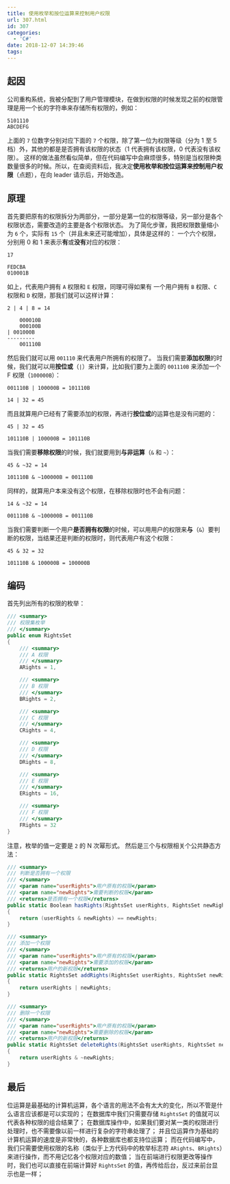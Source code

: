 ```yaml
---
title: 使用枚举和按位运算来控制用户权限
url: 307.html
id: 307
categories:
  - 'C#'
date: 2018-12-07 14:39:46
tags:
---
```


##  起因

公司重构系统，我被分配到了用户管理模块，在做到权限的时候发现之前的权限管理是用一个长的字符串来存储所有权限的，例如：

<!-- more -->

```
5101110
ABCDEFG
```

上面的 `7` 位数字分别对应下面的 `7` 个权限，除了第一位为权限等级（分为 1 至 5 档）外，其他的都是是否拥有该权限的状态（1 代表拥有该权限，0 代表没有该权限）。 这样的做法虽然看似简单，但在代码编写中会麻烦很多，特别是当权限种类数量很多的时候。所以，在查阅资料后，我决定**使用枚举和按位运算来控制用户权限**（点题），在向 leader 请示后，开始改造。

##  原理

首先要把原有的权限拆分为两部分，一部分是第一位的权限等级，另一部分是各个权限状态，需要改造的主要是各个权限状态。 为了简化步骤，我把权限数量缩小为 `6` 个，实际有 `15` 个（并且未来还可能增加），具体是这样的： 一个六个权限，分别用 0 和 1 来表示**有**或**没有**对应的权限：

```
17

FEDCBA
010001B
```

如上，代表用户拥有 `A` 权限和 `E` 权限，同理可得如果有 一个用户拥有 `B` 权限、`C` 权限和 `D` 权限，那我们就可以这样计算：

```
2 | 4 | 8 = 14

    000010B
    000100B
| 001000B
---------
    001110B
```

然后我们就可以用 `001110` 来代表用户所拥有的权限了。 当我们需要**添加权限**的时候，我们就可以用**按位或**（`|`）来计算，比如我们要为上面的 `001110B` 来添加一个 F 权限（`100000B`）：

```
001110B | 100000B = 101110B

14 | 32 = 45
```

而且就算用户已经有了需要添加的权限，再进行**按位或**的运算也是没有问题的：

```
45 | 32 = 45

101110B | 100000B = 101110B
```

当我们需要**移除权限**的时候，我们就要用到**与非运算**（`&` 和 `~`）：

```
45 & ~32 = 14

101110B & ~100000B = 001110B
```

同样的，就算用户本来没有这个权限，在移除权限时也不会有问题：

```
14 & ~32 = 14

001110B & ~100000B = 001110B
```

当我们需要判断一个用户**是否拥有权限**的时候，可以用用户的权限来**与**（`&`）要判断的权限，当结果还是判断的权限时，则代表用户有这个权限：

```
45 & 32 = 32

101110B & 100000B = 100000B
```

##  编码

首先列出所有的权限的枚举：

```csharp
/// <summary>
/// 权限集枚举
/// </summary>
public enum RightsSet
{
    /// <summary>
    /// A 权限
    /// </summary>
    ARights = 1,

    /// <summary>
    /// B 权限
    /// </summary>
    BRights = 2,

    /// <summary>
    /// C 权限
    /// </summary>
    CRights = 4,

    /// <summary>
    /// D 权限
    /// </summary>
    DRights = 8,

    /// <summary>
    /// E 权限
    /// </summary>
    ERights = 16,

    /// <summary>
    /// F 权限
    /// </summary>
    FRights = 32
}
```

注意，枚举的值一定要是 `2` 的 N 次幂形式。 然后是三个与权限相关个公共静态方法：

```csharp
/// <summary>
/// 判断是否拥有一个权限
/// </summary>
/// <param name="userRights">用户原有的权限</param>
/// <param name="newRights">需要判断的权限</param>
/// <returns>是否拥有一个权限</returns>
public static Boolean hasRights(RightsSet userRights, RightsSet newRights)
{
    return (userRights & newRights) == newRights;
}

/// <summary>
/// 添加一个权限
/// </summary>
/// <param name="userRights">用户原有的权限</param>
/// <param name="newRights">需要添加的权限</param>
/// <returns>用户的新权限</returns>
public static RightsSet addRights(RightsSet userRights, RightsSet newRights)
{
    return userRights | newRights;
}

/// <summary>
/// 删除一个权限
/// </summary>
/// <param name="userRights">用户原有的权限</param>
/// <param name="newRights">需要删除的权限</param>
/// <returns>用户的新权限</returns>
public static RightsSet deleteRights(RightsSet userRights, RightsSet newRights)
{
    return userRights & ~newRights;
}
```

##  最后

位运算是最基础的计算机运算，各个语言的用法不会有太大的变化，所以不管是什么语言应该都是可以实现的； 在数据库中我们只需要存储 `RightsSet` 的值就可以代表各种权限的组合结果了； 在数据库操作中，如果我们要对某一类的权限进行处理时，也不需要像以前一样进行复杂的字符串处理了； 并且位运算作为基础的计算机运算的速度是非常快的，各种数据库也都支持位运算； 而在代码编写中，我们只需要使用权限的名称（类似于上方代码中的枚举标志符 `ARights`、`BRights`）来进行操作，而不用记忆各个权限对应的数值； 当在前端进行权限更改等操作时，我们也可以直接在前端计算好 `RightsSet` 的值，再传给后台，反过来前台显示也是一样；

